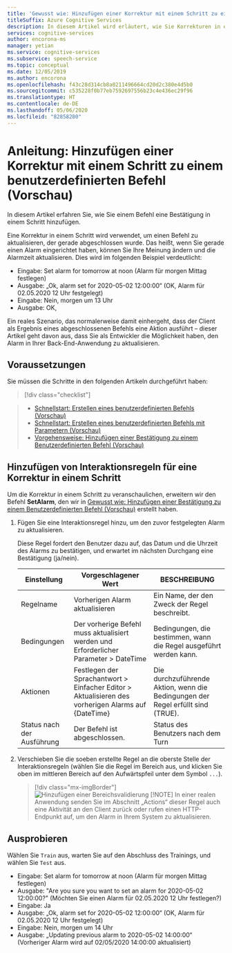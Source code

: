 ```yaml
---
title: 'Gewusst wie: Hinzufügen einer Korrektur mit einem Schritt zu einem benutzerdefinierten Befehl (Vorschau) – Speech-Dienst'
titleSuffix: Azure Cognitive Services
description: In diesem Artikel wird erläutert, wie Sie Korrekturen in einem Schritt zu einem benutzerdefinierten Befehl implementieren.
services: cognitive-services
author: encorona-ms
manager: yetian
ms.service: cognitive-services
ms.subservice: speech-service
ms.topic: conceptual
ms.date: 12/05/2019
ms.author: encorona
ms.openlocfilehash: f43c28d314cb8a0211496664cd20d2c380e4d5b0
ms.sourcegitcommit: c535228f0b77eb7592697556b23c4e436ec29f96
ms.translationtype: HT
ms.contentlocale: de-DE
ms.lasthandoff: 05/06/2020
ms.locfileid: "82858280"
---
```

# <a name="how-to-add-a-one-step-correction-to-a-custom-command-preview"></a>Anleitung: Hinzufügen einer Korrektur mit einem Schritt zu einem benutzerdefinierten Befehl (Vorschau)

In diesem Artikel erfahren Sie, wie Sie einem Befehl eine Bestätigung in einem Schritt hinzufügen.

Eine Korrektur in einem Schritt wird verwendet, um einen Befehl zu aktualisieren, der gerade abgeschlossen wurde. Das heißt, wenn Sie gerade einen Alarm eingerichtet haben, können Sie Ihre Meinung ändern und die Alarmzeit aktualisieren. Dies wird im folgenden Beispiel verdeutlicht:

- Eingabe: Set alarm for tomorrow at noon (Alarm für morgen Mittag festlegen)
- Ausgabe: „Ok, alarm set for 2020-05-02 12:00:00“ (OK, Alarm für 02.05.2020 12 Uhr festgelegt)
- Eingabe: Nein, morgen um 13 Uhr
- Ausgabe: OK,

Ein reales Szenario, das normalerweise damit einhergeht, dass der Client als Ergebnis eines abgeschlossenen Befehls eine Aktion ausführt – dieser Artikel geht davon aus, dass Sie als Entwickler die Möglichkeit haben, den Alarm in Ihrer Back-End-Anwendung zu aktualisieren.

## <a name="prerequisites"></a>Voraussetzungen

Sie müssen die Schritte in den folgenden Artikeln durchgeführt haben:
> [!div class="checklist"]

> * [Schnellstart: Erstellen eines benutzerdefinierten Befehls (Vorschau)](./quickstart-custom-speech-commands-create-new.md)
> * [Schnellstart: Erstellen eines benutzerdefinierten Befehls mit Parametern (Vorschau)](./quickstart-custom-speech-commands-create-parameters.md)
> * [Vorgehensweise: Hinzufügen einer Bestätigung zu einem Benutzerdefinierten Befehl (Vorschau)](./how-to-custom-speech-commands-confirmations.md)


## <a name="add-interaction-rules-for-one-step-correction"></a>Hinzufügen von Interaktionsregeln für eine Korrektur in einem Schritt 

Um die Korrektur in einem Schritt zu veranschaulichen, erweitern wir den Befehl **SetAlarm**, den wir in [Gewusst wie: Hinzufügen einer Bestätigung zu einem Benutzerdefinierten Befehl (Vorschau)](./how-to-custom-speech-commands-confirmations.md) erstellt haben.
1. Fügen Sie eine Interaktionsregel hinzu, um den zuvor festgelegten Alarm zu aktualisieren. 

    Diese Regel fordert den Benutzer dazu auf, das Datum und die Uhrzeit des Alarms zu bestätigen, und erwartet im nächsten Durchgang eine Bestätigung (ja/nein).

   | Einstellung               | Vorgeschlagener Wert                                                  | BESCHREIBUNG                                        |
   | --------------------- | ---------------------------------------------------------------- | -------------------------------------------------- |
   | Regelname             | Vorherigen Alarm aktualisieren                                            | Ein Name, der den Zweck der Regel beschreibt.          |
   | Bedingungen            | Der vorherige Befehl muss aktualisiert werden und Erforderlicher Parameter > DateTime                | Bedingungen, die bestimmen, wann die Regel ausgeführt werden kann.    |   
   | Aktionen               | Festlegen der Sprachantwort > Einfacher Editor > Aktualisieren des vorherigen Alarms auf {DateTime}      | Die durchzuführende Aktion, wenn die Bedingungen der Regel erfüllt sind (TRUE). |
   | Status nach der Ausführung | Der Befehl ist abgeschlossen.        | Status des Benutzers nach dem Turn                   |

1. Verschieben Sie die soeben erstellte Regel an die oberste Stelle der Interaktionsregeln (wählen Sie die Regel im Bereich aus, und klicken Sie oben im mittleren Bereich auf den Aufwärtspfeil unter dem Symbol `...`).
   > [!div class="mx-imgBorder"]
   > ![Hinzufügen einer Bereichsvalidierung](media/custom-speech-commands/one-step-correction-rules.png)
    > [!NOTE]
    > In einer realen Anwendung senden Sie im Abschnitt „Actions“ dieser Regel auch eine Aktivität an den Client zurück oder rufen einen HTTP-Endpunkt auf, um den Alarm in Ihrem System zu aktualisieren.

## <a name="try-it-out"></a>Ausprobieren

Wählen Sie `Train` aus, warten Sie auf den Abschluss des Trainings, und wählen Sie `Test` aus.

- Eingabe: Set alarm for tomorrow at noon (Alarm für morgen Mittag festlegen)
- Ausgabe: "Are you sure you want to set an alarm for 2020-05-02 12:00:00?" (Möchten Sie einen Alarm für 02.05.2020 12 Uhr festlegen?)
- Eingabe: Ja
- Ausgabe: „Ok, alarm set for 2020-05-02 12:00:00“ (OK, Alarm für 02.05.2020 12 Uhr festgelegt)
- Eingabe: Nein, morgen um 14 Uhr
- Ausgabe: „Updating previous alarm to 2020-05-02 14:00:00“ (Vorheriger Alarm wird auf 02/05/2020 14:00:00 aktualisiert)
